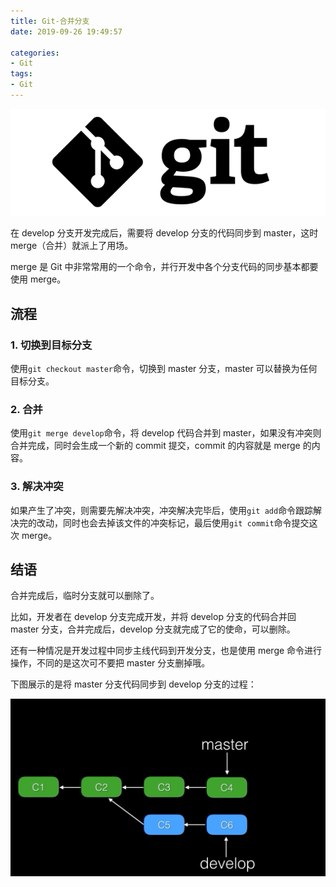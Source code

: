 ```yaml
---
title: Git-合并分支
date: 2019-09-26 19:49:57

categories:
- Git
tags:
- Git
---
```

![](https://raw.githubusercontent.com/ChiRenhua/Resource/master/WebImage/Git/git_logo.png)

在 develop 分支开发完成后，需要将 develop 分支的代码同步到 master，这时 merge（合并）就派上了用场。

merge 是 Git 中非常常用的一个命令，并行开发中各个分支代码的同步基本都要使用 merge。

## 流程

### 1. 切换到目标分支

使用```git checkout master```命令，切换到 master 分支，master 可以替换为任何目标分支。

### 2. 合并

使用```git merge develop```命令，将 develop 代码合并到 master，如果没有冲突则合并完成，同时会生成一个新的 commit 提交，commit 的内容就是 merge 的内容。

### 3. 解决冲突

如果产生了冲突，则需要先解决冲突，冲突解决完毕后，使用```git add```命令跟踪解决完的改动，同时也会去掉该文件的冲突标记，最后使用```git commit```命令提交这次 merge。

## 结语
合并完成后，临时分支就可以删除了。

比如，开发者在 develop 分支完成开发，并将 develop 分支的代码合并回 master 分支，合并完成后，develop 分支就完成了它的使命，可以删除。

还有一种情况是开发过程中同步主线代码到开发分支，也是使用 merge 命令进行操作，不同的是这次可不要把 master 分支删掉哦。

下图展示的是将 master 分支代码同步到 develop 分支的过程：

![](https://raw.githubusercontent.com/ChiRenhua/Resource/master/WebImage/Git/git_merge.gif) 


